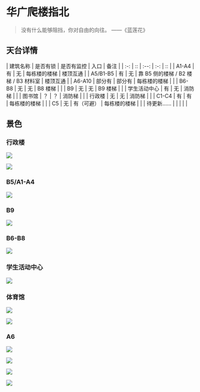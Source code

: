 # 华广爬楼指北

> 没有什么能够阻挡，你对自由的向往。 ——《蓝莲花》

## 天台详情

|   建筑名称   | 是否有锁 | 是否有监控 |                 入口                 |   备注   |
| :-: | :: | :--: | :-: | :: |
|    A1-A4     |    有    |     无     |             每栋楼的楼梯             | 楼顶互通 |
|   A5/B1-B5   |    有    |     无     | 靠 B5 侧的楼梯 / B2 楼梯 / B3 材料室 | 楼顶互通 |
|    A6-A10    |  部分有  |   部分有   |             每栋楼的楼梯             |          |
|    B6-B8     |    无    |     无     |               B8 楼梯                |          |
|      B9      |    无    |     无     |               B9 楼梯                |          |
| 学生活动中心 |    有    |     无     |                消防梯                |          |
|    图书馆    |    ？    |     ？     |                消防梯                |          |
|    行政楼    |    无    |     无     |                消防梯                |          |
|    C1-C4     |    有    |     有     |             每栋楼的楼梯             |          |
|      C5      |    无    | 有（可避） |             每栋楼的楼梯             |          |
|   待更新……   |          |            |                                      |          |

## 景色

### 行政楼

![](https://wiki-media-1253965369.cos.ap-guangzhou.myqcloud.com/img/20200202212828.jpg)

![](https://wiki-media-1253965369.cos.ap-guangzhou.myqcloud.com/img/20200202212950.jpg)

### B5/A1-A4

![](https://wiki-media-1253965369.cos.ap-guangzhou.myqcloud.com/img/20200202212913.jpg)

### B9

![](https://wiki-media-1253965369.cos.ap-guangzhou.myqcloud.com/img/20200202212437.jpg)

### B6-B8

![](https://wiki-media-1253965369.cos.ap-guangzhou.myqcloud.com/img/20200202212548.jpg)

### 学生活动中心

![](https://wiki-media-1253965369.cos.ap-guangzhou.myqcloud.com/img/20200202212729.jpg)

### 体育馆

![](https://wiki-media-1253965369.cos.ap-guangzhou.myqcloud.com/img/20200202212844.jpg)

![](https://wiki-media-1253965369.cos.ap-guangzhou.myqcloud.com/img/20200202212751.jpg)

### A6

![](https://wiki-media-1253965369.cos.ap-guangzhou.myqcloud.com/img/20200202212934.jpg)

![](https://wiki-media-1253965369.cos.ap-guangzhou.myqcloud.com/img/20200202212629.jpg)

![](https://wiki-media-1253965369.cos.ap-guangzhou.myqcloud.com/img/20200202212810.jpg)

![](https://wiki-media-1253965369.cos.ap-guangzhou.myqcloud.com/img/20200202212652.jpg)